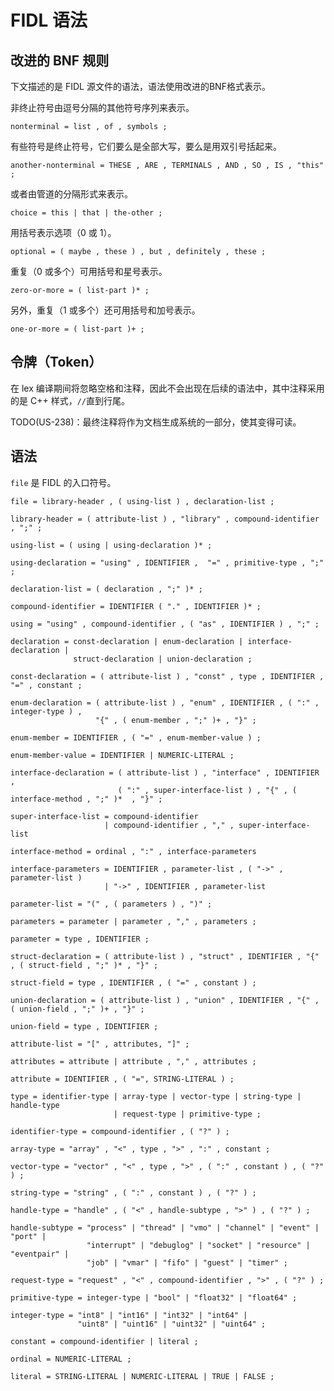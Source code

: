 <!--
# Grammar
-->
# FIDL 语法

<!--
## Modified BNF rules
-->
## 改进的 BNF 规则

<!--
This is the grammar for FIDL source files. The grammar is expressed in
a modified BNF format.
-->
下文描述的是 FIDL 源文件的语法，语法使用改进的BNF格式表示。

<!--
A nonterminal symbol matches a sequence of other symbols, delimited by
commas.
-->
非终止符号由逗号分隔的其他符号序列来表示。

```
nonterminal = list , of , symbols ;
```
<!--
Some symbols are terminals, which are either in all caps or are in
double quotes.
-->
有些符号是终止符号，它们要么是全部大写，要么是用双引号括起来。

```
another-nonterminal = THESE , ARE , TERMINALS , AND , SO , IS , "this" ;
```

<!--
Alternation is expressed with a pipe.
-->
或者由管道的分隔形式来表示。

```
choice = this | that | the-other ;
```
<!--
An option (zero or one) is expressed with parentheses.
-->
用括号表示选项（0 或 1）。

```
optional = ( maybe , these ) , but , definitely , these ;
```
<!--
Repetition (zero or more) is expressed with parentheses and a star.
-->
重复（0 或多个）可用括号和星号表示。

```
zero-or-more = ( list-part )* ;
```
<!--
Repetition (one or more) is expressed with parentheses and a plus.
-->

另外，重复（1 或多个）还可用括号和加号表示。
```
one-or-more = ( list-part )+ ;

```

<!--
## Tokens
-->
## 令牌（Token）

<!--
Whitespace and comments are ignored during lexing, and thus not
present in the following grammar. Comments are C++-style `//` until
the end of the line.
-->
在 lex 编译期间将忽略空格和注释，因此不会出现在后续的语法中，其中注释采用的是 C++ 样式，`//`直到行尾。

<!--
TODO(US-238): Eventually comments will be read as part of a
documentation generation system.
-->
TODO(US-238)：最终注释将作为文档生成系统的一部分，使其变得可读。

<!--
## The grammar
-->
## 语法

<!--
`file` is the starting symbol.
-->
`file` 是 FIDL 的入口符号。

```
file = library-header , ( using-list ) , declaration-list ;

library-header = ( attribute-list ) , "library" , compound-identifier , ";" ;

using-list = ( using | using-declaration )* ;

using-declaration = "using" , IDENTIFIER ,  "=" , primitive-type , ";" ;

declaration-list = ( declaration , ";" )* ;

compound-identifier = IDENTIFIER ( "." , IDENTIFIER )* ;

using = "using" , compound-identifier , ( "as" , IDENTIFIER ) , ";" ;

declaration = const-declaration | enum-declaration | interface-declaration |
              struct-declaration | union-declaration ;

const-declaration = ( attribute-list ) , "const" , type , IDENTIFIER , "=" , constant ;

enum-declaration = ( attribute-list ) , "enum" , IDENTIFIER , ( ":" , integer-type ) ,
                   "{" , ( enum-member , ";" )+ , "}" ;

enum-member = IDENTIFIER , ( "=" , enum-member-value ) ;

enum-member-value = IDENTIFIER | NUMERIC-LITERAL ;

interface-declaration = ( attribute-list ) , "interface" , IDENTIFIER ,
                        ( ":" , super-interface-list ) , "{" , ( interface-method , ";" )*  , "}" ;

super-interface-list = compound-identifier
                     | compound-identifier , "," , super-interface-list

interface-method = ordinal , ":" , interface-parameters

interface-parameters = IDENTIFIER , parameter-list , ( "->" , parameter-list )
                     | "->" , IDENTIFIER , parameter-list

parameter-list = "(" , ( parameters ) , ")" ;

parameters = parameter | parameter , "," , parameters ;

parameter = type , IDENTIFIER ;

struct-declaration = ( attribute-list ) , "struct" , IDENTIFIER , "{" , ( struct-field , ";" )* , "}" ;

struct-field = type , IDENTIFIER , ( "=" , constant ) ;

union-declaration = ( attribute-list ) , "union" , IDENTIFIER , "{" , ( union-field , ";" )+ , "}" ;

union-field = type , IDENTIFIER ;

attribute-list = "[" , attributes, "]" ;

attributes = attribute | attribute , "," , attributes ;

attribute = IDENTIFIER , ( "=", STRING-LITERAL ) ;

type = identifier-type | array-type | vector-type | string-type | handle-type
                       | request-type | primitive-type ;

identifier-type = compound-identifier , ( "?" ) ;

array-type = "array" , "<" , type , ">" , ":" , constant ;

vector-type = "vector" , "<" , type , ">" , ( ":" , constant ) , ( "?" ) ;

string-type = "string" , ( ":" , constant ) , ( "?" ) ;

handle-type = "handle" , ( "<" , handle-subtype , ">" ) , ( "?" ) ;

handle-subtype = "process" | "thread" | "vmo" | "channel" | "event" | "port" |
                 "interrupt" | "debuglog" | "socket" | "resource" | "eventpair" |
                 "job" | "vmar" | "fifo" | "guest" | "timer" ;

request-type = "request" , "<" , compound-identifier , ">" , ( "?" ) ;

primitive-type = integer-type | "bool" | "float32" | "float64" ;

integer-type = "int8" | "int16" | "int32" | "int64" |
               "uint8" | "uint16" | "uint32" | "uint64" ;

constant = compound-identifier | literal ;

ordinal = NUMERIC-LITERAL ;

literal = STRING-LITERAL | NUMERIC-LITERAL | TRUE | FALSE ;
```
